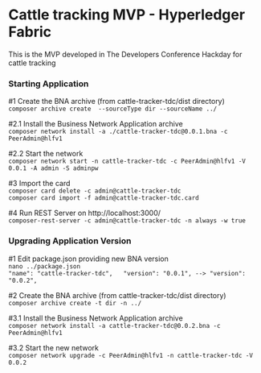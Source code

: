 # Cattle tracking MVP - Hyperledger Fabric  

This is the MVP developed in The Developers Conference Hackday for cattle tracking

### Starting Application  

#1 Create the BNA archive (from cattle-tracker-tdc/dist directory)  
`composer archive create  --sourceType dir --sourceName ../`  

#2.1 Install the Business Network Application archive  
`composer network install -a ./cattle-tracker-tdc@0.0.1.bna -c PeerAdmin@hlfv1`  

#2.2 Start the network  
`composer network start -n cattle-tracker-tdc -c PeerAdmin@hlfv1 -V 0.0.1 -A admin -S adminpw`  

#3 Import the card  
`composer card delete -c admin@cattle-tracker-tdc`  
`composer card import -f admin@cattle-tracker-tdc.card`  

#4 Run REST Server on http://localhost:3000/  
`composer-rest-server -c admin@cattle-tracker-tdc -n always -w true`  

### Upgrading Application Version

#1 Edit package.json providing new BNA version  
`nano ../package.json`  
`
"name": "cattle-tracker-tdc",  
"version": "0.0.1", --> "version": "0.0.2",
`

#2 Create the BNA archive (from cattle-tracker-tdc/dist directory)  
`composer archive create -t dir -n ../`

#3.1 Install the Business Network Application archive  
`composer network install -a cattle-tracker-tdc@0.0.2.bna -c PeerAdmin@hlfv1`

#3.2 Start the new network  
`composer network upgrade -c PeerAdmin@hlfv1 -n cattle-tracker-tdc -V 0.0.2`